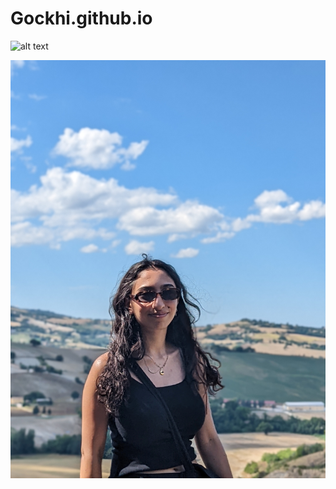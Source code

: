 # Gockhi.github.io


 
![alt text](https://github.com/Gockhi/Gockhi.github.io/blob/main/IMG_1328.heif "Logo Title Text 1")

![alt text](https://github.com/Gockhi/Gockhi.github.io/blob/main/PXL_20220811_134434680.PORTRAIT.jpg)
